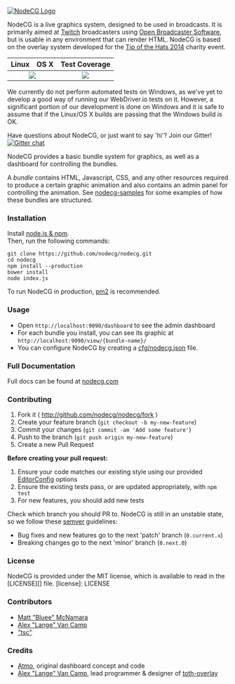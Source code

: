 [![NodeCG Logo](http://i.imgur.com/8PjMIL4.png)](http://nodecg.com/)

NodeCG is a live graphics system, designed to be used in broadcasts.
It is primarily aimed at [Twitch](http://twitch.tv) broadcasters using [Open Broadcaster Software](https://obsproject.com/), but is usable in any environment that can render HTML.
NodeCG is based on the overlay system developed for the [Tip of the Hats 2014](https://www.youtube.com/watch?v=x9PzBHgN29U) charity event.

<table>
  <thead>
    <tr>
      <th>Linux</th>
      <th>OS X</th>
      <th>Test Coverage</th>
    </tr>
  </thead>
  <tbody>
    <tr>
      <td colspan="2" align="center">
        <a href="https://travis-ci.org/nodecg/nodecg"><img src="https://travis-ci.org/nodecg/nodecg.svg"></a>
      </td>
      <td align="center">
        <a href="https://coveralls.io/r/nodecg/nodecg"><img src="https://img.shields.io/coveralls/nodecg/nodecg.svg"></a>
      </td>
    </tr>
  </tbody>
</table>

We currently do not perform automated tests on Windows, as we've yet to develop a good way of running our WebDriver.io
tests on it. However, a significant portion of our development is done on Windows and it is safe to assume that if the
Linux/OS X builds are passing that the Windows build is OK.

Have questions about NodeCG, or just want to say 'hi'? Join our Gitter!  
[![Gitter chat](https://badges.gitter.im/gitterHQ/gitter.png)](https://gitter.im/nodecg/nodecg)

NodeCG provides a basic bundle system for graphics, as well as a dashboard for controlling the bundles.

A _bundle_ contains HTML, Javascript, CSS, and any other resources required to produce a certain graphic animation and also contains an admin panel for controlling the animation.
See [nodecg-samples](http://github.com/nodecg/nodecg-samples/) for some examples of how these bundles are structured.

### Installation
Install [node.js & npm](http://nodejs.org/).  
Then, run the following commands:
```
git clone https://github.com/nodecg/nodecg.git
cd nodecg
npm install --production
bower install
node index.js
```

To run NodeCG in production, [pm2](https://github.com/Unitech/pm2) is recommended.

### Usage
- Open `http://localhost:9090/dashboard` to see the admin dashboard
- For each bundle you install, you can see its graphic at `http://localhost:9090/view/{bundle-name}/`
- You can configure NodeCG by creating a [cfg/nodecg.json](http://nodecg.com/starter/configuration.html) file.

### Full Documentation
Full docs can be found at [nodecg.com](http://nodecg.com/)

### Contributing
1. Fork it ( http://github.com/nodecg/nodecg/fork )
2. Create your feature branch (`git checkout -b my-new-feature`)
3. Commit your changes (`git commit -am 'Add some feature'`)
4. Push to the branch (`git push origin my-new-feature`)
5. Create a new Pull Request

**Before creating your pull request:**

1. Ensure your code matches our existing style using our provided [EditorConfig](http://editorconfig.org/) options
2. Ensure the existing tests pass, or are updated appropriately, with `npm test`
3. For new features, you should add new tests

Check which branch you should PR to. NodeCG is still in an unstable state, so we follow these [semver](http://semver.org/) guidelines:
- Bug fixes and new features go to the next 'patch' branch (`0.current.x`)
- Breaking changes go to the next 'minor' branch (`0.next.0`)

### License
NodeCG is provided under the MIT license, which is available to read in the [LICENSE][] file.
[license]: LICENSE

### Contributors
* [Matt "Bluee" McNamara](http://mattmcn.com/)  
* [Alex "Lange" Van Camp](http://alexvancamp.com)  
* ["tsc"](http://fwdcp.net)  

### Credits
* [Atmo](https://github.com/atmosfar), original dashboard concept and code  
* [Alex "Lange" Van Camp](http://alexvancamp.com), lead programmer & designer of [toth-overlay](https://github.com/TipoftheHats/toth-overlay)  
